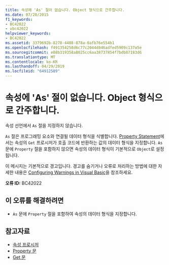 ```yaml
---
title: 속성에 'As' 절이 없습니다. Object 형식으로 간주합니다.
ms.date: 07/20/2015
f1_keywords:
- BC42022
- vbc42022
helpviewer_keywords:
- BC42022
ms.assetid: 3379692b-8278-4488-878a-0afb76e554b1
ms.openlocfilehash: f491354258d6c77c2044d846adfed5909c137a5e
ms.sourcegitcommit: e08b319358a8025cc6aa38737854f7bdb87183d6
ms.translationtype: MT
ms.contentlocale: ko-KR
ms.lasthandoff: 04/29/2019
ms.locfileid: "64912589"
---
```

# <a name="property-without-an-as-clause-type-of-object-assumed"></a>속성에 'As' 절이 없습니다. Object 형식으로 간주합니다.
속성 선언에서 `As` 절을 지정하지 않습니다.  
  
 `As` 절은 프로그래밍 요소와 연결될 데이터 형식을 식별합니다. [Property Statement](../../visual-basic/language-reference/statements/property-statement.md)에서는 속성의 `Get` 프로시저가 호출 코드에 반환하는 값의 데이터 형식을 지정합니다. `As` 문에 `Property` 절을 포함하지 않으면 속성의 데이터 형식이 기본적으로 `Object`로 설정됩니다.  
  
 이 메시지는 기본적으로 경고입니다. 경고를 숨기거나 오류로 처리하는 방법에 대한 자세한 내용은 [Configuring Warnings in Visual Basic](/visualstudio/ide/configuring-warnings-in-visual-basic)을 참조하세요.  
  
 **오류 ID:** BC42022  
  
## <a name="to-correct-this-error"></a>이 오류를 해결하려면  
  
- `As` 문에 `Property` 절을 포함하여 속성의 데이터 형식을 지정합니다.  
  
## <a name="see-also"></a>참고자료

- [속성 프로시저](../../visual-basic/programming-guide/language-features/procedures/property-procedures.md)
- [Property 문](../../visual-basic/language-reference/statements/property-statement.md)
- [Get 문](../../visual-basic/language-reference/statements/get-statement.md)
